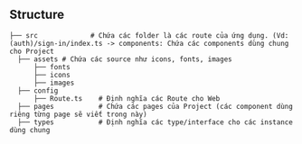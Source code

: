 ## Structure

    ├── src             # Chứa các folder là các route của ứng dụng. (Vd: (auth)/sign-in/index.ts -> components: Chứa các components dùng chung cho Project
      ├── assets # Chứa các source như icons, fonts, images
          ├── fonts
          ├── icons  
          ├── images     
      ├── config
          ├── Route.ts    # Định nghĩa các Route cho Web
      ├── pages           # Chứa các pages của Project (các component dùng riêng từng page sẽ viết trong này)
      ├── types           # Định nghĩa các type/interface cho các instance dùng chung